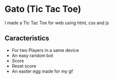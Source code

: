 # Gato (Tic Tac Toe)
I made a Tic Tac Toe for web using html, css and js

## Caracteristics
- For two Players in a same device
- An easy random bot
- Score
- Reset score
- An easter egg made for my gf

